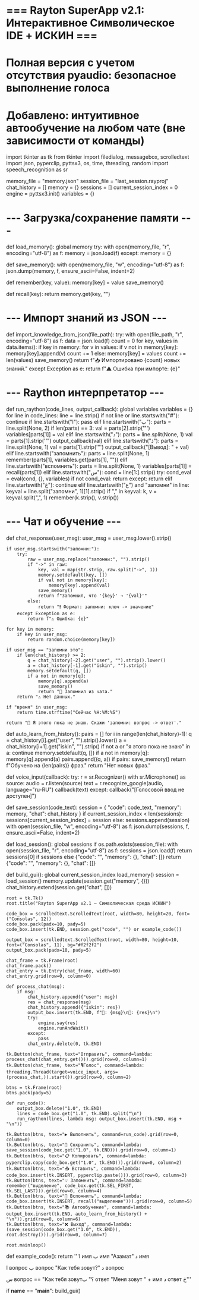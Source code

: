 # === Rayton SuperApp v2.1: Интерактивное Символическое IDE + ИСКИН ===
# Полная версия с учетом отсутствия pyaudio: безопасное выполнение голоса
# Добавлено: интуитивное автообучение на любом чате (вне зависимости от команды)

import tkinter as tk
from tkinter import filedialog, messagebox, scrolledtext
import json, pyperclip, pyttsx3, os, time, threading, random
import speech_recognition as sr

memory_file = "memory.json"
session_file = "last_session.rayproj"
chat_history = []
memory = {}
sessions = []
current_session_index = 0
engine = pyttsx3.init()
variables = {}

# --- Загрузка/сохранение памяти ---
def load_memory():
    global memory
    try:
        with open(memory_file, "r", encoding="utf-8") as f:
            memory = json.load(f)
    except:
        memory = {}

def save_memory():
    with open(memory_file, "w", encoding="utf-8") as f:
        json.dump(memory, f, ensure_ascii=False, indent=2)

def remember(key, value):
    memory[key] = value
    save_memory()

def recall(key):
    return memory.get(key, "")

# --- Импорт знаний из JSON ---
def import_knowledge_from_json(file_path):
    try:
        with open(file_path, "r", encoding="utf-8") as f:
            data = json.load(f)
        count = 0
        for key, values in data.items():
            if key in memory:
                for v in values:
                    if v not in memory[key]:
                        memory[key].append(v)
                        count += 1
            else:
                memory[key] = values
                count += len(values)
        save_memory()
        return f"📥 Импортировано {count} новых знаний."
    except Exception as e:
        return f"⚠️ Ошибка при импорте: {e}"

# --- Raython интерпретатор ---
def run_raython(code_lines, output_callback):
    global variables
    variables = {}
    for line in code_lines:
        line = line.strip()
        if not line or line.startswith("#"):
            continue
        if line.startswith("ا"):
            pass
        elif line.startswith("ب"):
            parts = line.split(None, 2)
            if len(parts) == 3:
                val = parts[2].strip('"')
                variables[parts[1]] = val
        elif line.startswith("د"):
            parts = line.split(None, 1)
            val = parts[1].strip('"')
            output_callback(val)
        elif line.startswith("ذ"):
            parts = line.split(None, 1)
            val = parts[1].strip('"')
            output_callback("[Вывод]: " + val)
        elif line.startswith("запомнить"):
            parts = line.split(None, 1)
            remember(parts[1], variables.get(parts[1], ""))
        elif line.startswith("вспомнить"):
            parts = line.split(None, 1)
            variables[parts[1]] = recall(parts[1])
        elif line.startswith("س"):
            cond = line[1:].strip()
            try:
                cond_eval = eval(cond, {}, variables)
                if not cond_eval:
                    return
            except:
                return
        elif line.startswith("خ"):
            continue
        elif line.startswith("ع") and "запомни" in line:
            keyval = line.split("запомни", 1)[1].strip()
            if "," in keyval:
                k, v = keyval.split(",", 1)
                remember(k.strip(), v.strip())

# --- Чат и обучение ---
def chat_response(user_msg):
    user_msg = user_msg.lower().strip()

    if user_msg.startswith("запомни:"):
        try:
            raw = user_msg.replace("запомни:", "").strip()
            if "->" in raw:
                key, val = map(str.strip, raw.split("->", 1))
                memory.setdefault(key, [])
                if val not in memory[key]:
                    memory[key].append(val)
                save_memory()
                return f"Запомнил, что '{key}' → '{val}'"
            else:
                return "❗ Формат: запомни: ключ -> значение"
        except Exception as e:
            return f"⚠️ Ошибка: {e}"

    for key in memory:
        if key in user_msg:
            return random.choice(memory[key])

    if user_msg == "запомни это":
        if len(chat_history) >= 2:
            q = chat_history[-2].get("user", "").strip().lower()
            a = chat_history[-1].get("iskin", "").strip()
            memory.setdefault(q, [])
            if a not in memory[q]:
                memory[q].append(a)
                save_memory()
                return "🧠 Запомнил из чата."
        return "⚠️ Нет данных."

    if "время" in user_msg:
        return time.strftime("Сейчас %H:%M:%S")

    return "🤖 Я этого пока не знаю. Скажи 'запомни: вопрос -> ответ'."

def auto_learn_from_history():
    pairs = []
    for i in range(len(chat_history)-1):
        q = chat_history[i].get("user", "").strip().lower()
        a = chat_history[i+1].get("iskin", "").strip()
        if not a or "я этого пока не знаю" in a:
            continue
        memory.setdefault(q, [])
        if a not in memory[q]:
            memory[q].append(a)
            pairs.append((q, a))
    if pairs:
        save_memory()
        return f"Обучено на {len(pairs)} фраз."
    return "Нет новых фраз."

def voice_input(callback):
    try:
        r = sr.Recognizer()
        with sr.Microphone() as source:
            audio = r.listen(source)
            text = r.recognize_google(audio, language="ru-RU")
            callback(text)
    except:
        callback("[Голосовой ввод не доступен]")

def save_session(code_text):
    session = {
        "code": code_text,
        "memory": memory,
        "chat": chat_history
    }
    if current_session_index < len(sessions):
        sessions[current_session_index] = session
    else:
        sessions.append(session)
    with open(session_file, "w", encoding="utf-8") as f:
        json.dump(sessions, f, ensure_ascii=False, indent=2)

def load_session():
    global sessions
    if os.path.exists(session_file):
        with open(session_file, "r", encoding="utf-8") as f:
            sessions = json.load(f)
        return sessions[0] if sessions else {"code": "", "memory": {}, "chat": []}
    return {"code": "", "memory": {}, "chat": []}

def build_gui():
    global current_session_index
    load_memory()
    session = load_session()
    memory.update(session.get("memory", {}))
    chat_history.extend(session.get("chat", []))

    root = tk.Tk()
    root.title("Rayton SuperApp v2.1 — Символическая среда ИСКИН")

    code_box = scrolledtext.ScrolledText(root, width=80, height=20, font=("Consolas", 12))
    code_box.pack(padx=10, pady=5)
    code_box.insert(tk.END, session.get("code", "") or example_code())

    output_box = scrolledtext.ScrolledText(root, width=80, height=10, font=("Consolas", 11), bg="#f2f2f2")
    output_box.pack(padx=10, pady=5)

    chat_frame = tk.Frame(root)
    chat_frame.pack()
    chat_entry = tk.Entry(chat_frame, width=60)
    chat_entry.grid(row=0, column=0)

    def process_chat(msg):
        if msg:
            chat_history.append({"user": msg})
            res = chat_response(msg)
            chat_history.append({"iskin": res})
            output_box.insert(tk.END, f"🧑: {msg}\n🤖: {res}\n")
            try:
                engine.say(res)
                engine.runAndWait()
            except:
                pass
            chat_entry.delete(0, tk.END)

    tk.Button(chat_frame, text="Отправить", command=lambda: process_chat(chat_entry.get())).grid(row=0, column=1)
    tk.Button(chat_frame, text="🎙️Голос", command=lambda: threading.Thread(target=voice_input, args=(process_chat,)).start()).grid(row=0, column=2)

    btns = tk.Frame(root)
    btns.pack(pady=5)

    def run_code():
        output_box.delete("1.0", tk.END)
        lines = code_box.get("1.0", tk.END).split("\n")
        run_raython(lines, lambda msg: output_box.insert(tk.END, msg + "\n"))

    tk.Button(btns, text="▶ Выполнить", command=run_code).grid(row=0, column=0)
    tk.Button(btns, text="💾 Сохранить", command=lambda: save_session(code_box.get("1.0", tk.END))).grid(row=0, column=1)
    tk.Button(btns, text="📋 Копировать", command=lambda: pyperclip.copy(code_box.get("1.0", tk.END))).grid(row=0, column=2)
    tk.Button(btns, text="📥 Вставить", command=lambda: code_box.insert(tk.INSERT, pyperclip.paste())).grid(row=0, column=3)
    tk.Button(btns, text="💡 Запомнить", command=lambda: remember("выделение", code_box.get(tk.SEL_FIRST, tk.SEL_LAST))).grid(row=0, column=4)
    tk.Button(btns, text="🔁 Вспомнить", command=lambda: code_box.insert(tk.INSERT, recall("выделение"))).grid(row=0, column=5)
    tk.Button(btns, text="📚 Автообучение", command=lambda: output_box.insert(tk.END, auto_learn_from_history() + "\n")).grid(row=0, column=6)
    tk.Button(btns, text="❌ Выход", command=lambda: (save_session(code_box.get("1.0", tk.END)), root.destroy())).grid(row=0, column=7)

    root.mainloop()

def example_code():
    return '''ا имя
ب имя "Азамат"
د имя

ا вопрос
ب вопрос "Как тебя зовут?"
د вопрос

س вопрос == "Как тебя зовут؟"
  ب ответ "Меня зовут " + имя
  د ответ
خ'''

if __name__ == "__main__":
    build_gui()
